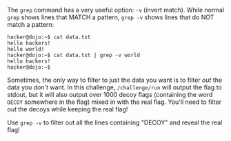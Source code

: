 The `grep` command has a very useful option: `-v` (invert match).
While normal `grep` shows lines that MATCH a pattern, `grep -v` shows lines that do NOT match a pattern:

```console
hacker@dojo:~$ cat data.txt
hello hackers!
hello world!
hacker@dojo:~$ cat data.txt | grep -v world
hello hackers!
hacker@dojo:~$
```

Sometimes, the only way to filter to just the data you want is to filter _out_ the data you _don't_ want.
In this challenge, `/challenge/run` will output the flag to stdout, but it will also output over 1000 decoy flags (containing the word `DECOY` somewhere in the flag) mixed in with the real flag.
You'll need to filter _out_ the decoys while keeping the real flag!

Use `grep -v` to filter out all the lines containing "DECOY" and reveal the real flag!
